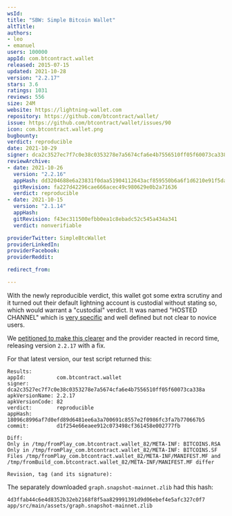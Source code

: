 ```yaml
---
wsId: 
title: "SBW: Simple Bitcoin Wallet"
altTitle: 
authors:
- leo
- emanuel
users: 100000
appId: com.btcontract.wallet
released: 2015-07-15
updated: 2021-10-28
version: "2.2.17"
stars: 3.6
ratings: 1031
reviews: 556
size: 24M
website: https://lightning-wallet.com
repository: https://github.com/btcontract/wallet/
issue: https://github.com/btcontract/wallet/issues/90
icon: com.btcontract.wallet.png
bugbounty: 
verdict: reproducible
date: 2021-10-29
signer: dca2c3527ec7f7c0e38c0353278e7a5674cfa6e4b7556510ff05f60073ca338a
reviewArchive:
- date: 2021-10-26
  version: "2.2.16"
  appHash: dd3204688e6a23831f0daa51904112643acf859550b6a6f1d6210e91f5da14f5
  gitRevision: fa227d42296cae666acec49c980629e0b2a71636
  verdict: reproducible
- date: 2021-10-15
  version: "2.1.14"
  appHash: 
  gitRevision: f43ec311500efbb0ea1c8ebadc52c545a434a341
  verdict: nonverifiable

providerTwitter: SimpleBtcWallet
providerLinkedIn: 
providerFacebook: 
providerReddit: 

redirect_from:

---
```



With the newly reproducible verdict, this wallet got some
extra scrutiny and it turned out their default lightning account is custodial
without stating so, which would warrant a "custodial" verdict.
It was named "HOSTED CHANNEL" which is
[very specific](https://lightning-wallet.com/posts/scaling-ln-with-hosted-channels/)
and well defined but not clear to novice users.

We
[petitioned to make this clearer](https://github.com/btcontract/wallet/issues/102)
and the provider reacted in record time, releasing version `2.2.17` with a fix.

For that latest version, our test script returned this:

```
Results:
appId:          com.btcontract.wallet
signer:         dca2c3527ec7f7c0e38c0353278e7a5674cfa6e4b7556510ff05f60073ca338a
apkVersionName: 2.2.17
apkVersionCode: 82
verdict:        reproducible
appHash:        18096c8996af7d0efd89d6481ee6a3a700691c8557e2f0986fc3fa7b770667b5
commit:         d1f254e66eaee912c073498cf361458e002777fb

Diff:
Only in /tmp/fromPlay_com.btcontract.wallet_82/META-INF: BITCOINS.RSA
Only in /tmp/fromPlay_com.btcontract.wallet_82/META-INF: BITCOINS.SF
Files /tmp/fromPlay_com.btcontract.wallet_82/META-INF/MANIFEST.MF and /tmp/fromBuild_com.btcontract.wallet_82/META-INF/MANIFEST.MF differ

Revision, tag (and its signature):
```

The separately downloaded `graph.snapshot-mainnet.zlib` had this hash:

```
4d3ffab44c6e4d8352b32eb2168f8f5aa829991391d9d06ebef4e5afc327c0f7 app/src/main/assets/graph.snapshot-mainnet.zlib
```
